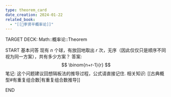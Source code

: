 ```yaml
---
type: theorem_card
date_creation: 2024-01-22
related_book:
  - "[[📕李贤平概率论]]"
---
```

TARGET DECK: Math::概率论::Theorem

START
基本问答
现有 $n$ 个球，有放回地取出 $r$ 次，无序（因此仅仅只是顺序不同视为同一方案），共有多少方案？
答案:
$$
\binom{n+r-1}{r}
$$
笔记:
这个问题建议回想隔板法的推导过程，公式请直接记住.
相关知识:
[[古典概型#有重复组合数|有重复组合数推导]]
<!--ID: 1705912714954-->
END

